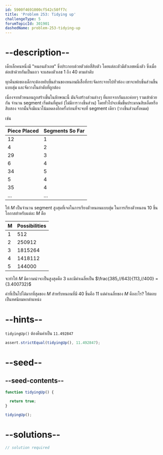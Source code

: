 ```yaml
---
id: 5900f4691000cf542c50ff7c
title: 'Problem 253: Tidying up'
challengeType: 5
forumTopicId: 301901
dashedName: problem-253-tidying-up
---
```


# --description--

เด็กเล็กคนหนึ่งมี "หนอนตัวเลข" ซึ่งประกอบด้วยตัวต่อสี่สิบตัว โดยแต่ละตัวมีตัวเลขหนึ่งตัว ซึ่งเมื่อต่อเข้าด้วยกันเป็นแถว จะแสดงตัวเลข 1 ถึง 40 ตามลำดับ

ทุกคืนพ่อของเด็กจะต้องหยิบชิ้นส่วนของหนอนผีเสื้อที่กระจัดกระจายไปทั่วห้อง เขาจะหยิบชิ้นส่วนขึ้นแบบสุ่ม และจัดวางในลำดับที่ถูกต้อง

เนื่องจากตัวหนอนถูกสร้างขึ้นในลักษณะนี้ มันจึงสร้างส่วนต่างๆ ที่แยกจากกันและค่อยๆ รวมเข้าด้วยกัน จำนวน segment เริ่มต้นที่ศูนย์ (ไม่มีการวางชิ้นส่วน) โดยทั่วไปจะเพิ่มขึ้นประมาณสิบเอ็ดหรือสิบสอง จากนั้นจึงมีแนวโน้มลดลงอีกครั้งก่อนที่จะจบที่ segment เดียว (วางชิ้นส่วนทั้งหมด)

เช่น

| Piece Placed | Segments So Far |
| -------------|-----------------|
|       12     |        1        |
|        4     |        2        |
|       29     |        3        |
|        6     |        4        |
|       34     |        5        |
|        5     |        4        |
|       35     |        4        |
|       …      |        …        |

ให้ $M$ เป็นจำนวน segment สูงสุดที่เจอในการเรียงตัวหนอนแบบสุ่ม ในการเรียงตัวหนอน 10 ชิ้น โอกาสสำหรับแต่ละ $M$ ตือ

| M | Possibilities |
|---|---------------|
| 1 |      512      |
| 2 |     250912    |
| 3 |    1815264    |
| 4 |    1418112    |
| 5 |     144000    |

จะทำให้ $M$ มีความน่าจะเป็นสูงสุดคือ 3 และมีค่าเฉลี่ยเป็น $\frac{385,//643}{113,//400} = {3.400732}$

ค่าที่เป็นไปได้มากที่สุดของ $M$ สำหรับหนอนที่มี 40 ชิ้นคือ 11 แต่ค่าเฉลี่ยของ $M$ คืออะไร? ให้ตอบเป็นทศนิยมหกตำแหน่ง

# --hints--

`tidyingUp()` ต้องคืนค่าเป็น `11.492847`

```js
assert.strictEqual(tidyingUp(), 11.492847);
```

# --seed--

## --seed-contents--

```js
function tidyingUp() {

  return true;
}

tidyingUp();
```

# --solutions--

```js
// solution required
```
